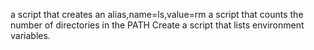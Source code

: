 a script that creates an alias,name=ls,value=rm
a script that counts the number of directories in the PATH
Create a script that lists environment variables.
